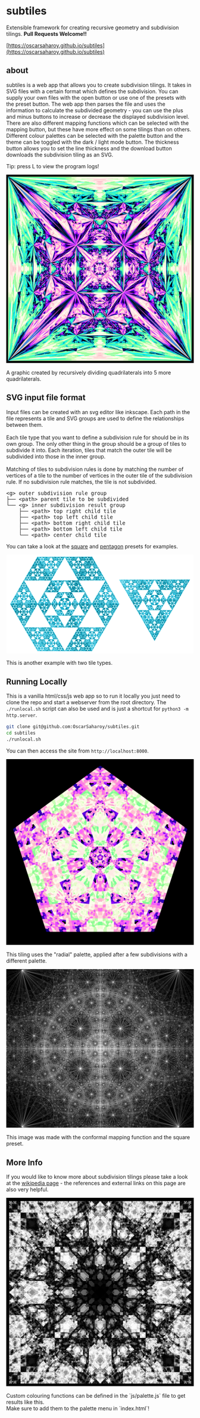 # subtiles

Extensible framework for creating recursive geometry and subdivision tilings. **Pull Requests Welcome!!**

[https://oscarsaharoy.github.io/subtiles](https://oscarsaharoy.github.io/subtiles)

## about

<p> subtiles is a web app that allows you to create subdivision tilings.
	It takes in SVG files with a certain format which defines the subdivision.
	You can supply your own files with the open button 
	or use one of the presets with the preset button.
	The web app then parses the file and uses the information to calculate the subdivided geometry -
	you can use the plus and minus buttons to increase or decrease the displayed subdivision level.
	There are also different mapping functions which can be selected with the mapping button,
	but these have more effect on some tilings than on others.
	Different colour palettes can be selected with the palette button and 
	the theme can be toggled with the dark / light mode button.
	The thickness button allows you to set the line thickness 
	and the download button downloads the subdivision tiling as an SVG. </p>
<p> Tip: press L to view the program logs! </p>

<img src="assets/witch-square.jpg" />
<p class="caption"> A graphic created by recursively dividing quadrilaterals into 5 more quadrilaterals. </p>

## SVG input file format
<p> Input files can be created with an svg editor like inkscape. 
	Each path in the file represents a tile and SVG groups are used to define the relationships between them. <br><br>
	Each tile type that you want to define a subdivision rule for should be in its own group. The only other thing in the group should be a group of tiles to subdivide it into.
	Each iteration, tiles that match the outer tile will be subdivided into those in the inner group. <br><br>
	Matching of tiles to subdivision rules is done by matching the number of vertices of a tile to the number of vertices in the outer tile of the subdivision rule.
	If no subdivision rule matches, the tile is not subdivided. </p>

<pre>
&lt;g&gt; outer subdivision rule group
├── &lt;path&gt; parent tile to be subdivided
└── &lt;g&gt; inner subdivision result group
    ├── &lt;path&gt; top right child tile
    ├── &lt;path&gt; top left child tile
    ├── &lt;path&gt; bottom right child tile
    ├── &lt;path&gt; bottom left child tile
    └── &lt;path&gt; center child tile
</pre>
	
<p> You can take a look at the <a href="presets/square.svg">square</a> and <a href="presets/pentagon.svg">pentagon</a> presets for examples.</p>

<img src="assets/trihex.jpg" />
<p class="caption"> This is another example with two tile types. </p>

## Running Locally
This is a vanilla html/css/js web app so to run it locally you just need to clone the repo and start a webserver from the root directory.
The `./runlocal.sh` script can also be used and is just a shortcut for `python3 -m http.server`.

```bash
git clone git@github.com:OscarSaharoy/subtiles.git
cd subtiles
./runlocal.sh
```
You can then access the site from `http://localhost:8000`.

<img src="assets/pentagonally.jpg" />
<p class="caption"> This tiling uses the "radial" palette, applied after a few subdivisions with a different palette. </p>

<img src="assets/stars-circles.jpg" />
<p class="caption"> This image was made with the conformal mapping function and the square preset. </p>

## More Info
<p> If you would like to know more about subdivision tilings please take a look at the 
	<a href="https://en.wikipedia.org/wiki/Finite_subdivision_rule" target="_black">wikipedia page</a> 
	- the references and external links on this page are also very helpful. </p>

<img src="assets/black-white.jpg" />
<p class="caption"> Custom colouring functions can be defined in the `js/palette.js` file to get results like this. <br>
	Make sure to add them to the palette menu in `index.html`! </p>

